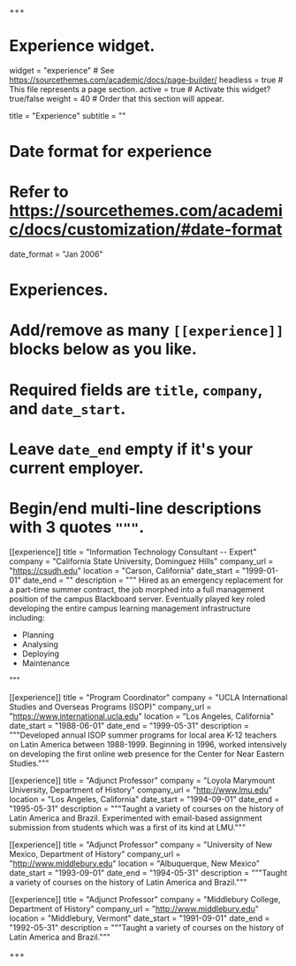 +++
# Experience widget.
widget = "experience"  # See https://sourcethemes.com/academic/docs/page-builder/
headless = true  # This file represents a page section.
active = true  # Activate this widget? true/false
weight = 40  # Order that this section will appear.

title = "Experience"
subtitle = ""

# Date format for experience
#   Refer to https://sourcethemes.com/academic/docs/customization/#date-format
date_format = "Jan 2006"

# Experiences.
#   Add/remove as many `[[experience]]` blocks below as you like.
#   Required fields are `title`, `company`, and `date_start`.
#   Leave `date_end` empty if it's your current employer.
#   Begin/end multi-line descriptions with 3 quotes `"""`.
[[experience]]
  title = "Information Technology Consultant -- Expert"
  company = "California State University, Dominguez Hills"
  company_url = "https://csudh.edu"
  location = "Carson, California"
  date_start = "1999-01-01"
  date_end = ""
  description = """
  Hired as an emergency replacement for a part-time summer contract, the job morphed into a full management position of the campus Blackboard server. Eventually played key roled developing the entire campus learning management infrastructure including:
  
  * Planning
  * Analysing
  * Deploying
  * Maintenance
 
  """

[[experience]]
  title = "Program Coordinator"
  company = "UCLA International Studies and Overseas Programs (ISOP)"
  company_url = "https://www.international.ucla.edu"
  location = "Los Angeles, California"
  date_start = "1988-06-01"
  date_end = "1999-05-31"
  description = """Developed annual ISOP summer programs for local area K-12 teachers on Latin America between 1988-1999. Beginning in 1996, worked intensively on developing the first online web presence for the Center for Near Eastern Studies."""

[[experience]]
  title = "Adjunct Professor"
  company = "Loyola Marymount University, Department of History"
  company_url = "http://www.lmu.edu"
  location = "Los Angeles, California"
  date_start = "1994-09-01"
  date_end = "1995-05-31"
  description = """Taught a variety of courses on the history of Latin America and Brazil. Experimented with email-based assignment submission from students which was a first of its kind at LMU."""

[[experience]]
  title = "Adjunct Professor"
  company = "University of New Mexico, Department of History"
  company_url = "http://www.middlebury.edu"
  location = "Albuquerque, New Mexico"
  date_start = "1993-09-01"
  date_end = "1994-05-31"
  description = """Taught a variety of courses on the history of Latin America and Brazil."""

[[experience]]
  title = "Adjunct Professor"
  company = "Middlebury College, Department of History"
  company_url = "http://www.middlebury.edu"
  location = "Middlebury, Vermont"
  date_start = "1991-09-01"
  date_end = "1992-05-31"
  description = """Taught a variety of courses on the history of Latin America and Brazil."""



+++
